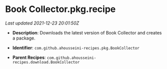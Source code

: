 # Book Collector.pkg.recipe

_Last updated 2021-12-23 20:01:50Z_

- **Description**: Downloads the latest version of Book Collector and creates a package.

- **Identifier**: `com.github.ahousseini-recipes.pkg.BookCollector`

- **Parent Recipes**: `com.github.ahousseini-recipes.download.BookCollector`
